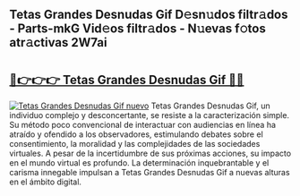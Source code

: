 ## Tetas Grandes Desnudas Gif D𝚎sn𝚞dos filtr𝚊dos - Parts-mkG Vid𝚎os filtr𝚊dos - N𝚞evas f𝚘tos atr𝚊ctivas 2W7ai

# <h2><a href="http://mb4aay0.tromn.icu/?c=Tetas+Grandes+Desnudas+Gif">🔗👉👉👉 Tetas Grandes Desnudas Gif 🔗🔗</a></h2>

[![Tetas Grandes Desnudas Gif nuevo](https://i.imgur.com/pEAQMta.gif)](http://mb4aay0.tromn.icu/?c=Tetas+Grandes+Desnudas+Gif)
Tetas Grandes Desnudas Gif, un individuo complejo y desconcertante, se resiste a la caracterización simple. Su método poco convencional de interactuar con audiencias en línea ha atraído y ofendido a los observadores, estimulando debates sobre el consentimiento, la moralidad y las complejidades de las sociedades virtuales. A pesar de la incertidumbre de sus próximas acciones, su impacto en el mundo virtual es profundo. La determinación inquebrantable y el carisma innegable impulsan a Tetas Grandes Desnudas Gif a nuevas alturas en el ámbito digital.
